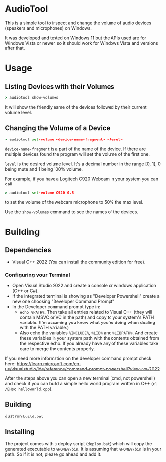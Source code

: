 # AudioTool

This is a simple tool to inspect and change the volume of audio devices (speakers and microphones) on Windows.

It was developed and tested on Windows 11 but the APIs used are for Windows Vista or newer, so it should work for Windows Vista and versions after that.

# Usage

## Listing Devices with their Volumes

```cmd
> audiotool show-volumes
```

It will show the friendly name of the devices followed by their current volume level.

## Changing the Volume of a Device


```cmd
> audiotool set-volume <device-name-fragment> <level>
```

`device-name-fragment` is a part of the name of the device. If there are multiple devices found the program will set the volume of the first one.

`level` is the desired volume level. It's a decimal number in the range [0, 1], 0 being mute and 1 being 100% volume.

For example, if you have a Logitech C920 Webcam in your system you can call
```cmd
> audiotool set-volume C920 0.5
```
to set the volume of the webcam microphone to 50% the max level.

Use the `show-volumes` command to see the names of the devices.

# Building

## Dependencies

- Visual C++ 2022 (You can install the community edition for free).

### Configuring your Terminal

- Open Visual Studio 2022 and create a console or windows application (C++ or C#).
- If the integrated terminal is showing as "Developer Powershell" create a new one choosing "Developer Command Prompt"
- In the Developer command prompt type in:
    - `echo %PATH%`. Then take all entries related to Visual C++ (they will contain MSVC or VC in the path) and copy to your system's PATH variable. (I'm assuming you know what you're doing when dealing with the PATH variable.)
    - Also echo the variables `%INCLUDE%`, `%LIB%` and `%LIBPATH%`. And create these variables in your system path with the contents obtained from the respective echo. If you already have any of these variables take care to merge the contents properly.

If you need more information on the developer command prompt check here: https://learn.microsoft.com/en-us/visualstudio/ide/reference/command-prompt-powershell?view=vs-2022

After the steps above you can open a new terminal (cmd, not powershell) and check if you can build a simple hello world program written in C++ (`cl /EHsc helloworld.cpp`).

## Building

Just run `build.bat`

## Installing

The project comes with a deploy script (`deploy.bat`) which will copy the generated executable to `%HOME%\bin`. It is assuming that `%HOME%\bin` is in your path. So if it is not, please go ahead and add it.